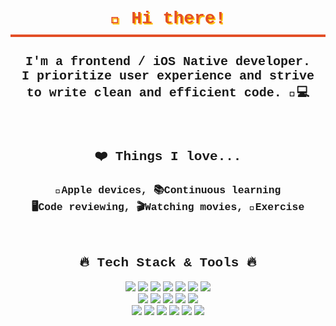 <div align="center">
<h1 style="color: #e34f26; text-shadow: 2px 2px #FFC107; font-family: 'Courier New', Courier, monospace; border-bottom: 4px solid #E34F26; padding: 10px;">👋 Hi there!</h1>
</div>
<div align="center">
<h3 style="font-family: 'Courier New'; font-size: 20px;">I'm a frontend / iOS Native developer.<br />I prioritize user experience and strive to write clean and efficient code. 📱💻</h3>
</div>
<br>
<div align="center">
<h2 style="font-family: 'Courier New';" data-ke-size="size23">❤️ Things I love...</h2>
<h3 style="font-family: 'Courier New';" data-ke-size="size20">🍎Apple devices, 📚Continuous learning<br />🖥Code reviewing, 🎬Watching movies, 🏃Exercise</h3>
</div>
<br>
<div align="center">
<h2 style="font-family: 'Courier New';" data-ke-size="size23">🔥 Tech Stack &amp; Tools 🔥</h2>
</div>

<div align="center">
  <img src="https://img.shields.io/badge/-HTML5-E34F26?style=flat-square&amp;logo=html5&amp;logoColor=white" />
  <img src="https://img.shields.io/badge/-CSS3-1572B6?style=flat-square&amp;logo=css3&amp;logoColor=white" />
  <img src="https://img.shields.io/badge/-LESS-CC6699?style=flat-square&amp;logo=sass&amp;logoColor=white" />
  <img src="https://img.shields.io/badge/-JavaScript-F7DF1E?style=flat-square&amp;logo=javascript&amp;logoColor=black" /> 
  <img src="https://img.shields.io/badge/-TypeScript-3178C6?style=flat-square&amp;logo=typescript&amp;logoColor=white" />
  <img src="https://img.shields.io/badge/-Objective--C-007ACC?style=flat-square&amp;logo=c&amp;logoColor=white" /> 
  <img src="https://img.shields.io/badge/-Swift-FA7343?style=flat-square&amp;logo=swift&amp;logoColor=white" />
</div>

<div align="center">
  <img src="https://img.shields.io/badge/-Node.js-339933?style=flat-square&amp;logo=node.js&amp;logoColor=white" /> 
  <img src="https://img.shields.io/badge/-Alamofire-FF5733?style=flat-square&amp;logo=swift&amp;logoColor=white" />
  <img src="https://img.shields.io/badge/-Realm-39477F?style=flat-square&amp;logo=realm&amp;logoColor=white" />
  <img src="https://img.shields.io/badge/-RxSwift-B7178C?style=flat-square&amp;logo=swift&amp;logoColor=white" />
  <img src="https://img.shields.io/badge/-RxCocoa-8A2BE2?style=flat-square&amp;logo=swift&amp;logoColor=white" />
</div>

<div align="center">
  <img src="https://img.shields.io/badge/-UIKit-FB6E00?style=flat-square&amp;logo=uikit&amp;logoColor=white" />
  <img src="https://img.shields.io/badge/-React-61DAFB?style=flat-square&amp;logo=react&amp;logoColor=white" />
  <img src="https://img.shields.io/badge/-React Native-000000?style=flat-square&amp;logo=react&amp;logoColor=white" />
  <img src="https://img.shields.io/badge/-Redux-764ABC?style=flat-square&amp;logo=redux&amp;logoColor=white" />
  <img src="https://img.shields.io/badge/-Next.js-000000?style=flat-square&amp;logo=next.js&amp;logoColor=white" />
  <img src="https://img.shields.io/badge/-Ant Design-0170FE?style=flat-square&amp;logo=ant-design&amp;logoColor=white" />
</div>
